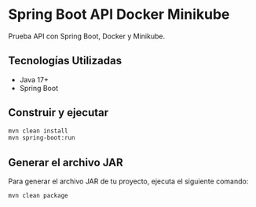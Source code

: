 # Spring Boot API Docker Minikube

Prueba API con Spring Boot, Docker y Minikube.

## Tecnologías Utilizadas
- Java 17+
- Spring Boot

## Construir y ejecutar
```sh
mvn clean install
mvn spring-boot:run
```

## Generar el archivo JAR
Para generar el archivo JAR de tu proyecto, ejecuta el siguiente comando:

```sh
mvn clean package
```